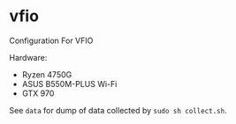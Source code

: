# vfio

Configuration For VFIO

Hardware:
- Ryzen 4750G
- ASUS B550M-PLUS Wi-Fi
- GTX 970

See `data` for dump of data collected by `sudo sh collect.sh`.

